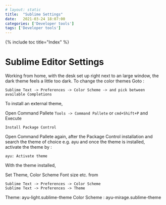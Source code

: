 ```yaml
---
# layout: static
title:  "Sublime Settings"
date:   2021-03-24 18:07:00
categories: ['Developer tools']
tags: ['Developer tools']
---
```

{% include toc title="Index" %}


# Sublime Editor Settings

Working from home, with the desk set up right next to an large window, the
dark theme feels a little too dark. To change the color themes
Goto :

```
Sublime Text -> Preferences -> Color Scheme -> and pick between available Completions
```

To install an external theme,

Open Command Pallete `Tools -> Command Pallete` or `cmd+Shift+P` and Execute
```
Install Package Control
```

Open Command Pallete again, after the Package Control installation and search the theme of choice
e.g. ayu and once the theme is installed, activate the theme by :

`ayu: Activate theme`

With the theme installed,

Set Theme, Color Scheme Font size etc. from
```
Sublime Text -> Preferences -> Color Scheme
Sublime Text -> Preferences -> Theme
```

Theme: ayu-light.sublime-theme
Color Scheme : ayu-mirage.sublime-theme
